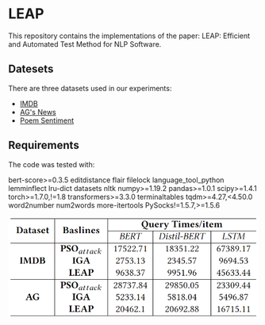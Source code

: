 # LEAP

This repository contains the implementations of the paper: LEAP: Efficient and Automated Test Method for NLP Software.

## Datesets
There are three datasets used in our experiments:

- [IMDB](https://s3.amazonaws.com/fast-ai-nlp/imdb.tgz)
- [AG's News](https://s3.amazonaws.com/fast-ai-nlp/ag_news_csv.tgz)
- [Poem Sentiment](https://github.com/google-research-datasets/poem-sentiment)


## Requirements
The code was tested with:

bert-score>=0.3.5
editdistance
flair
filelock
language_tool_python
lemminflect
lru-dict
datasets
nltk
numpy>=1.19.2
pandas>=1.0.1
scipy>=1.4.1
torch>=1.7.0,!=1.8
transformers>=3.3.0
terminaltables
tqdm>=4.27,<4.50.0
word2number
num2words
more-itertools
PySocks!=1.5.7,>=1.5.6





![image](https://github.com/lumos-xiao/LEAP/blob/main/query-time.png)


